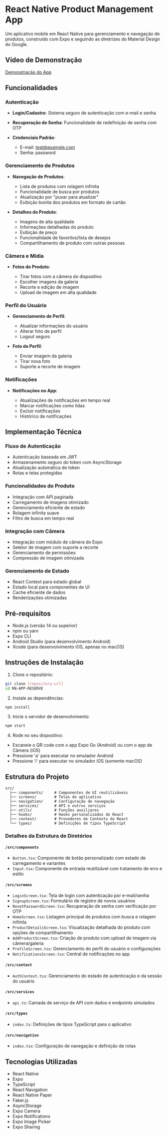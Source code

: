 # React Native Product Management App

Um aplicativo mobile em React Native para gerenciamento e navegação de produtos, construído com Expo e seguindo as diretrizes do Material Design do Google.

## Vídeo de Demonstração

[Demonstração do App](https://youtu.be/0FNuISfKoJE)

## Funcionalidades

### Autenticação

* **Login/Cadastro**: Sistema seguro de autenticação com e-mail e senha
* **Recuperação de Senha**: Funcionalidade de redefinição de senha com OTP
* **Credenciais Padrão**:

  * E-mail: [test@example.com](mailto:test@example.com)
  * Senha: password

### Gerenciamento de Produtos

* **Navegação de Produtos**:

  * Lista de produtos com rolagem infinita
  * Funcionalidade de busca por produtos
  * Atualização por "puxar para atualizar"
  * Exibição bonita dos produtos em formato de cartão
* **Detalhes do Produto**:

  * Imagens de alta qualidade
  * Informações detalhadas do produto
  * Exibição de preço
  * Funcionalidade de favoritos/lista de desejos
  * Compartilhamento de produto com outras pessoas

### Câmera e Mídia

* **Fotos do Produto**:

  * Tirar fotos com a câmera do dispositivo
  * Escolher imagens da galeria
  * Recorte e edição de imagem
  * Upload de imagem em alta qualidade

### Perfil do Usuário

* **Gerenciamento de Perfil**:

  * Atualizar informações do usuário
  * Alterar foto de perfil
  * Logout seguro
* **Foto de Perfil**:

  * Enviar imagem da galeria
  * Tirar nova foto
  * Suporte a recorte de imagem

### Notificações

* **Notificações no App**:

  * Atualizações de notificações em tempo real
  * Marcar notificações como lidas
  * Excluir notificações
  * Histórico de notificações

## Implementação Técnica

### Fluxo de Autenticação

* Autenticação baseada em JWT
* Armazenamento seguro do token com AsyncStorage
* Atualização automática de token
* Rotas e telas protegidas

### Funcionalidades do Produto

* Integração com API paginada
* Carregamento de imagens otimizado
* Gerenciamento eficiente de estado
* Rolagem infinita suave
* Filtro de busca em tempo real

### Integração com Câmera

* Integração com módulo de câmera do Expo
* Seletor de imagem com suporte a recorte
* Gerenciamento de permissões
* Compressão de imagem otimizada

### Gerenciamento de Estado

* React Context para estado global
* Estado local para componentes de UI
* Cache eficiente de dados
* Renderizações otimizadas

## Pré-requisitos

* Node.js (versão 14 ou superior)
* npm ou yarn
* Expo CLI
* Android Studio (para desenvolvimento Android)
* Xcode (para desenvolvimento iOS, apenas no macOS)

## Instruções de Instalação

1. Clone o repositório:

```bash
git clone [repository-url]
cd RN-APP-RESERVE
```

2. Instale as dependências:

```bash
npm install
```

3. Inicie o servidor de desenvolvimento:

```bash
npm start
```

4. Rode no seu dispositivo:

* Escaneie o QR code com o app Expo Go (Android) ou com o app de Câmera (iOS)
* Pressione 'a' para executar no emulador Android
* Pressione 'i' para executar no simulador iOS (somente macOS)

## Estrutura do Projeto

```
src/
  ├── components/     # Componentes de UI reutilizáveis
  ├── screens/        # Telas do aplicativo
  ├── navigation/     # Configuração de navegação
  ├── services/       # API e outros serviços
  ├── utils/          # Funções auxiliares
  ├── hooks/          # Hooks personalizados do React
  ├── context/        # Provedores de Contexto do React
  └── types/          # Definições de tipos TypeScript
```

### Detalhes da Estrutura de Diretórios

#### `/src/components`

* `Button.tsx`: Componente de botão personalizado com estado de carregamento e variantes
* `Input.tsx`: Componente de entrada reutilizável com tratamento de erro e estilo

#### `/src/screens`

* `LoginScreen.tsx`: Tela de login com autenticação por e-mail/senha
* `SignupScreen.tsx`: Formulário de registro de novos usuários
* `ResetPasswordScreen.tsx`: Recuperação de senha com verificação por OTP
* `HomeScreen.tsx`: Listagem principal de produtos com busca e rolagem infinita
* `ProductDetailsScreen.tsx`: Visualização detalhada do produto com opções de compartilhamento
* `AddProductScreen.tsx`: Criação de produto com upload de imagem via câmera/galeria
* `ProfileScreen.tsx`: Gerenciamento do perfil do usuário e configurações
* `NotificationsScreen.tsx`: Central de notificações no app

#### `/src/context`

* `AuthContext.tsx`: Gerenciamento do estado de autenticação e da sessão do usuário

#### `/src/services`

* `api.ts`: Camada de serviço de API com dados e endpoints simulados

#### `/src/types`

* `index.ts`: Definições de tipos TypeScript para o aplicativo

#### `/src/navigation`

* `index.tsx`: Configuração de navegação e definição de rotas

## Tecnologias Utilizadas

* React Native
* Expo
* TypeScript
* React Navigation
* React Native Paper
* Faker.js
* AsyncStorage
* Expo Camera
* Expo Notifications
* Expo Image Picker
* Expo Sharing
